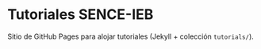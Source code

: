 # Tutoriales SENCE-IEB

Sitio de GitHub Pages para alojar tutoriales (Jekyll + colección `tutorials/`).
